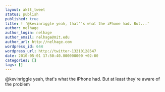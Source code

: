 ```yaml
---
layout: aktt_tweet
status: publish
published: true
title: ! '@kevinriggle yeah, that''s what the iPhone had. But...'
author: nelhage
author_login: nelhage
author_email: nelhage@mit.edu
author_url: http://nelhage.com
wordpress_id: 644
wordpress_url: http://twitter-13210128547
date: 2010-05-01 17:50:40.000000000 +02:00
categories: []
tags: []
---
```

@kevinriggle yeah, that's what the iPhone had. But at least they're aware of the problem
